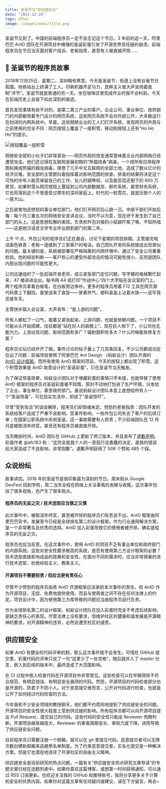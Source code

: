 ```yaml
---
title: 圣诞节与“供应链安全”
date: "2021-12-24"
tags: Other
image: /images/xmas/Title.png
---
```


圣诞节又到了。中国的前端程序员一定不会忘记这个节日。3 年前的这一天，阿里巴巴 AntD 团队在开源项目中掩埋的圣诞彩蛋引发了开源世界信任链的崩溃。前端程序员在节日当天面对客户投诉、老板指责，甚至有人被直接开除……

<!-- more -->

## 🎄 圣诞节的程序员故事

2018年12月25日，星期二，深圳略有寒意。今天是圣诞节，街道上没有丝毫节日氛围。地铁站台上挤满了工人。印刷机器开足马力，民粹主义者大声宣扬着抵制“洋节”。圣诞节就是普通的另一天。坐在咖啡店里完成作业的我不会料到，今天在前端历史上会留下如此深刻的痕迹。

首先发现事情有些不对的，是第二第三产业的客户。企业公司、事业单位、政府部门的内部都用着专门设计的网页系统，这些网页系统不会对外部公开，大多数运行在封闭的内网系统中。早晨，这些兢兢业业的工人们打开系统，发现网页的外观与之前使用的完全不同：网页按钮上覆盖了一层积雪，移动到按钮上还有“Ho Ho Ho”的提示。

![按钮覆盖一层积雪](/images/xmas/xmas-demo.png)

网络安全部的小伙子们非常紧张——网页外观的改变通常意味着企业内部网络已经遭受攻击。他们还记得在互联网发展初期的“熊猫烧香”病毒，一个把所有应用程序图标换成熊猫的蠕虫病毒，席卷了几乎中文互联网的全部土地，造成了数以亿计的经济灾难。安全部的主管颤抖着指挥着对影响范围的排查。排查的结果将决定这个可怜的中年人能否保留自己的工作、女儿的钢琴班，以及能否偿还剩下的 600 万房贷。如果积雪从网页按钮上蔓延到公司内部数据库、邮件系统，甚至财务系统，它也将落到这个不曾感受过寒冬的深圳家庭上。时代的一粒雪花，就是压倒个人的一座大山。

之后是害怕且愤怒的事业单位部门。他们打开网页后心跳一沉。中层干部们开始后悔：每个月三番五次的网络安全宣讲会议，当时不以为意，现在终于发生到了自己部门的头上。这是思想松懈的表现。负责和外包对接的小姑娘吓紫了嘴，不知所措——这是她汉语言文学专业毕业刚到部门的第二年。

上午 11 点，外包公司的程序员们正在晨会，讨论下星期的项目排期。主管接完电话面色铁青：老板一连接到了三家客户的电话。自己团队开发的系统接连出现类似的问题。最关键的是，系统被部署在严格隔离的内网环境中，通过了安全公司重重检验。他的经验判断——客户担心的遭受外部攻击的情况可能性很小，反而是团队内部出现问题的可能性更大。

公司迅速组织了一批前端开发老将，成立紧急部门定位问题。写字楼的电梯繁忙起来，47 楼进进出出。秘书用 A4 纸打印“作战中心”四个大字贴在会议室的门上。两个程序员拿着白板笔，在白板旁边争吵。更多的程序员用着 F12 工具在网页源代码里上下翻找。食堂送来了盒饭——冒着热气，塑料盒盖上沾着水珠——这毕竟还是冬天。

主管快步踏入会议室，大声宣布：“是上游的问题”。

所有人都松了一口气，接着又紧张起来。上游问题，也就是依赖问题。一个项目不可能从头开始搭建，往往都是“站在巨人的肩膀上”。现在巨人倒下了，小公司也无能为力。上游出现问题，影响范围有多广？辐射面积有多大？什么时候能有修复方案？

程序员论坛已经炸开了锅，事件讨论的帖子叠上了几百条回复。不少公司都成功定位出了问题：前端项目使用了阿里巴巴 Ant Design （蚂蚁设计）团队开源的 [AntD 设计框架](https://ant.design/index-cn)。而所有使用 AntD 框架的项目，今天的按钮上都出现了积雪。这个积雪效果是 AntD 故意设计的“圣诞彩蛋”，只在圣诞节当天触发。

为了保证惊喜效果，蚂蚁设计团队对于埋藏彩蛋的事情只字未提，也就导致了使用 AntD 框架的程序员对圣诞彩蛋毫不知情，原封不动地打包进了生产环境，分发给了企业、事业单位，甚至政府部门。虽说蚂蚁设计团队本意上是想给所有人一个“圣诞惊喜”，可在现实生活中，却成了“圣诞惊吓”。

尽管“受到攻击”的误会解除，程序员们却惊魂未定。愤怒的老板指责：团队开发的系统给客户造成了严重不良影响。受事件影响，一些外包公司失去了客户的后续订单；在国家公职系统中庆祝圣诞，这一事故需要有人担责；不少前端团队在 12 月月底被取消年终奖，甚至还有程序员被直接开除。

当天晚些时间，AntD 团队在 GitHub 上更新了修订版本，并且发布了[道歉声明](https://github.com/ant-design/ant-design/issues/13848)。彩蛋作者 @afc163 称：“这完全是我个人的一意孤行且愚蠢的决定，是我的错误给大家造成了不良影响，非常抱歉”。道歉声明获得了 508 个赞和 485 个踩。

## 众说纷纭

故事讲完。2018 年的圣诞节是我印象最为深刻的节日。周末刚从 Google DevFest 回到学校，周二当天全程在网络上关注事情的发酵与收尾。这次事件包括了很多视角，也产生了很多观点。

#### 程序员的无妄之灾 / 技术选型应当慎之又慎

此次事件中，被取消年终奖，甚至被开除的程序员们有苦说不出。AntD 框架由阿里巴巴背书，发展至今已经是全球排名第二的设计框架。作为行业通用解决方案，是一个非常著名且优秀的选择。AntD 加入彩蛋导致它的使用者被开除，确实是程序员的无妄之灾。

程序员也应当反思。在这次事件中，使用 AntD 的项目不乏有事业单位和政府部门的内部系统。这些对安全性要求极高的系统，是否有使用第三方设计框架的必要？技术选型直接影响成品的效果和安全性。在面对不同的需求时，应当非常慎重的进行技术选型，杜绝经验主义、教条主义。

#### 开源项目不需要担责 / 但应当更有责任心

尽管不少愤怒的程序员指责 AntD 开源框架应该承担本次事件的责任，但 AntD 作为开源项目，无偿、免费地提供使用，而且与使用者之间不存在任何法律上的约定。项目设计中，因为使用第三方库导致的问题应当由程序员自行负责。

作为全球排名第二的设计框架，蚂蚁设计团队在加入彩蛋时完全不考虑后续影响，是缺乏责任心的表现。尽管法律上没有要求，但维护社区的健康和谐发展是开源精神的要求。对开源精神的违背，必然会遭至社区的谴责。

## 供应链安全

如果 AntD 有健全的代码评审机制，那么这次事件就不会发生。可惜在 GitHub 提交里，彩蛋代码的评审只说了一句“这里少了一处空格”，随后就并入了 master 分支，嵌入到后续的版本中，最终造成了大范围影响。

<Callout title="🤔 公开检查=公开绕过检查？">
在 CI 过程中嵌入检查代码在开源项目中非常常见。这些检查可以在早期筛除不符合规范、有明显错误、有明显安全漏洞的代码。然而，开源项目的代码检查部分也是开源的，防君子不防小人。对于恶意提交者而言，公开对代码进行检查，也就是公开了如何绕过代码检查的方法。
</Callout>

今年我和不少安全领域的教授聊天，他们都不约而同地提到了供应链安全的问题。开源项目的安全性很大程度上受到供应链的影响。所有程序员都可以向开源项目提出 Pull Request，提交自己的代码。这些代码的安全性只能由 Reviewer 肉眼判断。开源项目越来越庞大，Reviewer 的审查周期变长、审核力度下降，进而导致了供应链安全问题。

<Callout title="🔑 代码提交实名化">
目前程序员只需要注册一个邮箱，就可以在 git 里提交代码。恶意提交者可以无限次数创建新邮箱来逃避黑名单制度。为了约束恶意提交者，实名化提交是一种解决方案。但是它也潜在地违背了开源社区的自由主义精神。
</Callout>

供应链安全是目前研究的热点问题，一篇有关“供应链安全热点研究文章导读”的专题文章已经在选题列表中。如果你喜欢这篇博客，或想第一时间获得通知，可以通过 RSS 订阅更新。也欢迎关注我的 GitHub 和推特账号，我将分享更多关于计算机安全的优质内容。如果你对这篇文章有任何疑问或建议，请在下方留言。再会~

